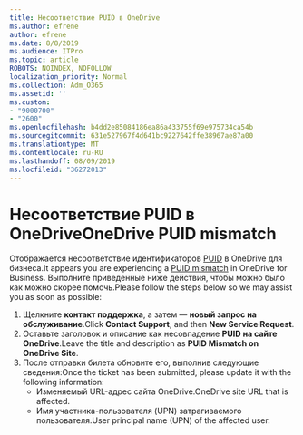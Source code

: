 ```yaml
---
title: Несоответствие PUID в OneDrive
ms.author: efrene
author: efrene
ms.date: 8/8/2019
ms.audience: ITPro
ms.topic: article
ROBOTS: NOINDEX, NOFOLLOW
localization_priority: Normal
ms.collection: Adm_O365
ms.assetid: ''
ms.custom:
- "9000700"
- "2600"
ms.openlocfilehash: b4dd2e85084186ea86a433755f69e975734ca54b
ms.sourcegitcommit: 631e527967f4d641bc9227642ffe38967ae87a00
ms.translationtype: MT
ms.contentlocale: ru-RU
ms.lasthandoff: 08/09/2019
ms.locfileid: "36272013"
---
```

# <a name="onedrive-puid-mismatch"></a><span data-ttu-id="ee5d3-102">Несоответствие PUID в OneDrive</span><span class="sxs-lookup"><span data-stu-id="ee5d3-102">OneDrive PUID mismatch</span></span>
<span data-ttu-id="ee5d3-103">Отображается несоответствие идентификаторов [PUID](https://docs.microsoft.com/sharepoint/support/administration/access-denied-or-need-permission-error-sharepoint-online-or-onedrive-for-business#when-accessing-a-onedrive-site) в OneDrive для бизнеса.</span><span class="sxs-lookup"><span data-stu-id="ee5d3-103">It appears you are experiencing a [PUID mismatch](https://docs.microsoft.com/sharepoint/support/administration/access-denied-or-need-permission-error-sharepoint-online-or-onedrive-for-business#when-accessing-a-onedrive-site) in OneDrive for Business.</span></span> <span data-ttu-id="ee5d3-104">Выполните приведенные ниже действия, чтобы можно было как можно скорее помочь.</span><span class="sxs-lookup"><span data-stu-id="ee5d3-104">Please follow the steps below so we may assist you as soon as possible:</span></span>

1. <span data-ttu-id="ee5d3-105">Щелкните **контакт поддержка**, а затем — **новый запрос на обслуживание**.</span><span class="sxs-lookup"><span data-stu-id="ee5d3-105">Click **Contact Support**, and then **New Service Request**.</span></span>
2. <span data-ttu-id="ee5d3-106">Оставьте заголовок и описание как несовпадение **PUID на сайте OneDrive**.</span><span class="sxs-lookup"><span data-stu-id="ee5d3-106">Leave the title and description as **PUID Mismatch on OneDrive Site**.</span></span>
3. <span data-ttu-id="ee5d3-107">После отправки билета обновите его, выполнив следующие сведения:</span><span class="sxs-lookup"><span data-stu-id="ee5d3-107">Once the ticket has been submitted, please update it with the following information:</span></span>
    - <span data-ttu-id="ee5d3-108">Изменяемый URL-адрес сайта OneDrive.</span><span class="sxs-lookup"><span data-stu-id="ee5d3-108">OneDrive site URL that is affected.</span></span>
    - <span data-ttu-id="ee5d3-109">Имя участника-пользователя (UPN) затрагиваемого пользователя.</span><span class="sxs-lookup"><span data-stu-id="ee5d3-109">User principal name (UPN) of the affected user.</span></span>



